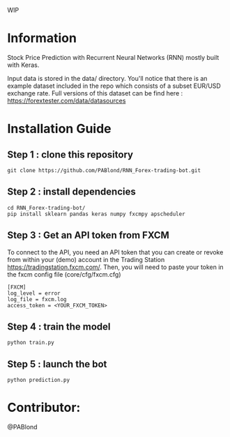 WIP
# Information
Stock Price Prediction with Recurrent Neural Networks (RNN) mostly built with Keras.

Input data is stored in the data/ directory. You'll notice that there is an example dataset included in the repo which consists of a subset EUR/USD exchange rate. Full versions of this dataset can be find here : https://forextester.com/data/datasources


# Installation Guide

## Step 1 : clone this repository

    git clone https://github.com/PABlond/RNN_Forex-trading-bot.git
    
## Step 2 : install dependencies

    cd RNN_Forex-trading-bot/    
    pip install sklearn pandas keras numpy fxcmpy apscheduler
    
## Step 3 : Get an API token from FXCM 

To connect to the API, you need an API token that you can create or revoke from within your (demo) account in the Trading Station https://tradingstation.fxcm.com/.
Then, you will need to paste your token in the fxcm config file (core/cfg/fxcm.cfg)

    [FXCM]
    log_level = error
    log_file = fxcm.log
    access_token = <YOUR_FXCM_TOKEN>

## Step 4 : train the model

    python train.py

## Step 5 : launch the bot

    python prediction.py
    
# Contributor:
@PABlond
